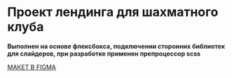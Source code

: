 # Проект лендинга для шахматного клуба

**Выполнен на основе флексбокса, подключении сторонних библиотек для слайдеров, при разработке применен препроцессор scss**

[МАКЕТ В FIGMA](https://www.figma.com/file/G3UWFlQmNtNs67751YiDH2/Month-of-Landings?node-id=2%3A637)

